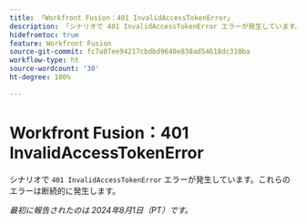 ```yaml
---
title: 「Workfront Fusion：401 InvalidAccessTokenError」
description: 「シナリオで 401 InvalidAccessTokenError エラーが発生しています。これらのエラーは断続的に発生します。」
hidefromtoc: true
feature: Workfront Fusion
source-git-commit: fc7a07ee94217cbdbd9640e838ad54618dc310ba
workflow-type: ht
source-wordcount: '30'
ht-degree: 100%

---
```



# Workfront Fusion：401 InvalidAccessTokenError

シナリオで `401 InvalidAccessTokenError` エラーが発生しています。これらのエラーは断続的に発生します。

_最初に報告されたのは 2024年8月1日（PT）です。_
